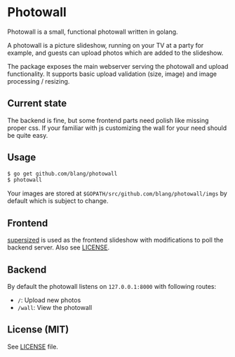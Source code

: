 Photowall
======

Photowall is a small, functional photowall written in golang.

A photowall is a picture slideshow, running on your TV at a party for example, and guests can upload photos which are added to the slideshow.

The package exposes the main webserver serving the photowall and upload functionality. It supports basic upload validation (size, image) and image processing / resizing.

Current state
-----
The backend is fine, but some frontend parts need polish like missing proper css. If your familiar with js customizing the wall for your need should be quite easy.

Usage
-----
```bash
$ go get github.com/blang/photowall
$ photowall
```

Your images are stored at `$GOPATH/src/github.com/blang/photowall/imgs` by default which is subject to change.

Frontend
-----
[supersized](https://github.com/buildinternet/supersized) is used as the frontend slideshow with modifications to poll the backend server. Also see [LICENSE](LICENSE).

Backend
-----
By default the photowall listens on `127.0.0.1:8000` with following routes:

- `/`: Upload new photos
- `/wall`: View the photowall

License (MIT)
-----

See [LICENSE](LICENSE) file.